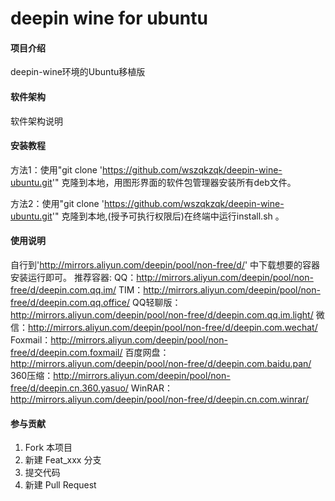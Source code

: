 # deepin wine for ubuntu

#### 项目介绍

deepin-wine环境的Ubuntu移植版

#### 软件架构
软件架构说明


#### 安装教程

方法1：使用"git clone 'https://github.com/wszqkzqk/deepin-wine-ubuntu.git'" 克隆到本地，用图形界面的软件包管理器安装所有deb文件。

方法2：使用"git clone 'https://github.com/wszqkzqk/deepin-wine-ubuntu.git'" 克隆到本地,(授予可执行权限后)在终端中运行install.sh 。

#### 使用说明

自行到'http://mirrors.aliyun.com/deepin/pool/non-free/d/' 中下载想要的容器安装运行即可。
推荐容器:
QQ：http://mirrors.aliyun.com/deepin/pool/non-free/d/deepin.com.qq.im/
TIM：http://mirrors.aliyun.com/deepin/pool/non-free/d/deepin.com.qq.office/
QQ轻聊版：http://mirrors.aliyun.com/deepin/pool/non-free/d/deepin.com.qq.im.light/
微信：http://mirrors.aliyun.com/deepin/pool/non-free/d/deepin.com.wechat/
Foxmail：http://mirrors.aliyun.com/deepin/pool/non-free/d/deepin.com.foxmail/
百度网盘：http://mirrors.aliyun.com/deepin/pool/non-free/d/deepin.com.baidu.pan/
360压缩：http://mirrors.aliyun.com/deepin/pool/non-free/d/deepin.cn.360.yasuo/
WinRAR：http://mirrors.aliyun.com/deepin/pool/non-free/d/deepin.cn.com.winrar/

#### 参与贡献

1. Fork 本项目
2. 新建 Feat_xxx 分支
3. 提交代码
4. 新建 Pull Request


